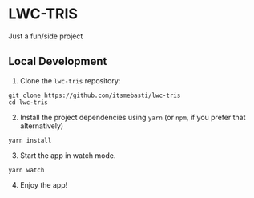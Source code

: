 # LWC-TRIS
Just a fun/side project

## Local Development

1. Clone the `lwc-tris` repository:

```
git clone https://github.com/itsmebasti/lwc-tris
cd lwc-tris
```

2. Install the project dependencies using `yarn` (or `npm`, if you prefer that alternatively)

```
yarn install
```

3. Start the app in watch mode.

```
yarn watch
```

4. Enjoy the app!